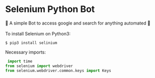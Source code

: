 # Selenium Python Bot
🤖 A simple Bot to access google and search for anything automated 🐍 
 <br>
 <br>
 To install Selenium on Python3:
 <br>
 
 
 ```terminal
 $ pip3 install selinium
```
Necessary imports:

```Python
 import time
from selenium import webdriver
from selenium.webdriver.common.keys import Keys

```
<br>



